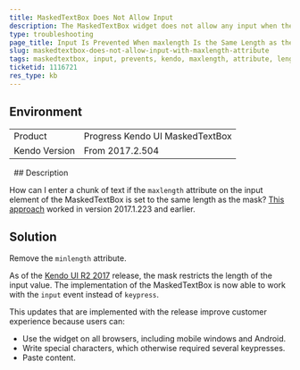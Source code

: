 ```yaml
---
title: MaskedTextBox Does Not Allow Input
description: The MaskedTextBox widget does not allow any input when the maxlength attribute is set on the input.
type: troubleshooting
page_title: Input Is Prevented When maxlength Is the Same Length as the Mask | Kendo UI MaskedTextBox
slug: maskedtextbox-does-not-allow-input-with-maxlength-attribute
tags: maskedtextbox, input, prevents, kendo, maxlength, attribute, length, update, bug
ticketid: 1116721
res_type: kb
---
```


## Environment

<table>
 <tr>
  <td>Product</td>
  <td>Progress Kendo UI MaskedTextBox</td>
 </tr>
 <tr>
  <td>Kendo Version</td>
  <td>From 2017.2.504</td>
 </tr>
</table>
 
## Description

How can I enter a chunk of text if the `maxlength` attribute on the input element of the MaskedTextBox is set to the same length as the mask? [This approach](http://dojo.telerik.com/@bubblemaster/eXEsi) worked in version 2017.1.223 and earlier.

## Solution

Remove the `minlength` attribute.

As of the [Kendo UI R2 2017](http://www.telerik.com/support/whats-new/kendo-ui/release-history/kendo-ui-r2-2017) release, the mask restricts the length of the input value. The implementation of the MaskedTextBox is now able to work with the `input` event instead of `keypress`.

This updates that are implemented with the release improve customer experience because users can:
* Use the widget on all browsers, including mobile windows and Android.
* Write special characters, which otherwise required several keypresses.
* Paste content.  
